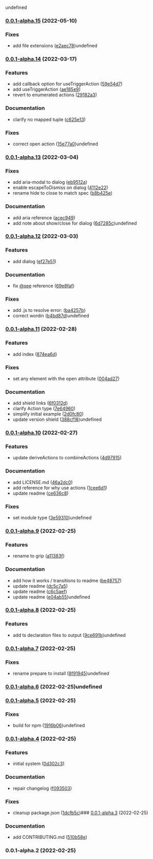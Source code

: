 undefined

### [0.0.1-alpha.15](https://github.com/syfrtech/svelte-grip/compare/0.0.1-alpha.14...0.0.1-alpha.15) (2022-05-10)


### Fixes

* add file extensions ([e2aec78](https://github.com/syfrtech/svelte-grip/commit/e2aec780e4e8db793113497bcf9e8b5a02130c5d))undefined

### [0.0.1-alpha.14](https://github.com/syfrtech/svelte-grip/compare/0.0.1-alpha.13...0.0.1-alpha.14) (2022-03-17)


### Features

* add callback option for useTriggerAction ([59e54d7](https://github.com/syfrtech/svelte-grip/commit/59e54d70b7b7fa36d301f4e7b2bc45e1f242eb35))
* add useTriggerAction ([ae185e9](https://github.com/syfrtech/svelte-grip/commit/ae185e9ce9666e58a6b8508e26c2e55c99e99df5))
* revert to enumerated actions ([29182a3](https://github.com/syfrtech/svelte-grip/commit/29182a3fc0081ab12d30042887f599448c0abbdc))


### Documentation

* clarify no mapped tuple ([c625e13](https://github.com/syfrtech/svelte-grip/commit/c625e1334f372b6d1828935d3936017f527480d4))


### Fixes

* correct open action ([15e77a0](https://github.com/syfrtech/svelte-grip/commit/15e77a06782ae60e30e6e6dde5c8eb91f61e8e4a))undefined

### [0.0.1-alpha.13](https://github.com/syfrtech/svelte-grip/compare/0.0.1-alpha.12...0.0.1-alpha.13) (2022-03-04)


### Fixes

* add aria-modal to dialog ([eb9512a](https://github.com/syfrtech/svelte-grip/commit/eb9512a677fd709200edcf341692019b41df9573))
* enable escapeToDismiss on dialog ([4112e22](https://github.com/syfrtech/svelte-grip/commit/4112e22f87fc1d91bf15dd0ee45899c7f5fa0c75))
* rename hide to close to match spec ([b8b425e](https://github.com/syfrtech/svelte-grip/commit/b8b425e121efad3d1d486c0edfe65898d466deee))


### Documentation

* add aria reference ([acec949](https://github.com/syfrtech/svelte-grip/commit/acec9497a2ff0d8bec33b348222e75e9f96c4d26))
* add note about show/close for dialog ([6d7285c](https://github.com/syfrtech/svelte-grip/commit/6d7285c04edcb3059a67cd2752049c550f80d8e3))undefined

### [0.0.1-alpha.12](https://github.com/syfrtech/svelte-grip/compare/0.0.1-alpha.11...0.0.1-alpha.12) (2022-03-03)


### Features

* add dialog ([ef27e51](https://github.com/syfrtech/svelte-grip/commit/ef27e51442c6b235ddfb932ad316730097879e1e))


### Documentation

* fix [@see](https://github.com/see) reference ([69e8faf](https://github.com/syfrtech/svelte-grip/commit/69e8fafe73d459c676d1e30aa0a33bcad7a83bb3))


### Fixes

* add .js to resolve error: ([ba4257b](https://github.com/syfrtech/svelte-grip/commit/ba4257beb6f3e9dac185a446b932497fd5345103))
* correct wordin ([b4bd87d](https://github.com/syfrtech/svelte-grip/commit/b4bd87d30ff335080b9b65e7ede16e4618d13c99))undefined

### [0.0.1-alpha.11](https://github.com/syfrtech/svelte-grip/compare/0.0.1-alpha.10...0.0.1-alpha.11) (2022-02-28)


### Features

* add index ([874ea6d](https://github.com/syfrtech/svelte-grip/commit/874ea6d0a2c482617b5023228fcf8b9a0f17e8f5))


### Fixes

* set any element with the open attribute ([004ad27](https://github.com/syfrtech/svelte-grip/commit/004ad27a597241f4a9285bc3108676f338d21806))


### Documentation

* add shield links ([6f0312d](https://github.com/syfrtech/svelte-grip/commit/6f0312d21f4cca8375e84c80ce04b27eec746e8f))
* clarify Action type ([7e64960](https://github.com/syfrtech/svelte-grip/commit/7e6496053b621ab3b3b98230f73a39b1db0ea86e))
* simplify initial example ([2d0fc80](https://github.com/syfrtech/svelte-grip/commit/2d0fc80b9365d9460f5ae53a9a1dbadc58983dcf))
* update version shield ([388cf18](https://github.com/syfrtech/svelte-grip/commit/388cf18f7850f4e5a4636a5679a81981472d869e))undefined

### [0.0.1-alpha.10](https://github.com/syfrtech/svelte-grip/compare/0.0.1-alpha.9...0.0.1-alpha.10) (2022-02-27)


### Features

* update deriveActions to combineActions ([4d97915](https://github.com/syfrtech/svelte-grip/commit/4d9791548e1bdb9601a6c6850c294deb7467acb1))


### Documentation

* add LICENSE.md ([46a2dc0](https://github.com/syfrtech/svelte-grip/commit/46a2dc0ccab22198c39611767c6831372b79b72c))
* add reference for why use actions ([1cee6d1](https://github.com/syfrtech/svelte-grip/commit/1cee6d15cc8c22d0875cde0f1687d40d62ae8e9c))
* update readme ([ce636c8](https://github.com/syfrtech/svelte-grip/commit/ce636c85d9b41e56faddfc26ae036e5649c57fc9))


### Fixes

* set module type ([3e59310](https://github.com/syfrtech/svelte-grip/commit/3e59310094171ece7be4e0293ee50942ea0af2e2))undefined

### [0.0.1-alpha.9](https://github.com/syfrtech/svelte-grip/compare/0.0.1-alpha.8...0.0.1-alpha.9) (2022-02-25)


### Features

* rename to grip ([a11383f](https://github.com/syfrtech/svelte-grip/commit/a11383f1d02e5b42eb2e84bec7a61e7a8d63f131))


### Documentation

* add how it works / transitions to readme ([be48757](https://github.com/syfrtech/svelte-grip/commit/be48757016ebe1652bbee11e58862c5ec282f180))
* update readme ([dc5c7a5](https://github.com/syfrtech/svelte-grip/commit/dc5c7a54b2e82ba6202d2882859826ad0a00e353))
* update readme ([c6c5aef](https://github.com/syfrtech/svelte-grip/commit/c6c5aefd3106ad1469437d80f718cd3092a2e8c0))
* update readme ([e04ab55](https://github.com/syfrtech/svelte-grip/commit/e04ab554825a635c4916a3f0ea4d0d5e9f4726dc))undefined

### [0.0.1-alpha.8](https://github.com/syfrtech/svelte-grip/compare/0.0.1-alpha.7...0.0.1-alpha.8) (2022-02-25)

### Features

- add ts declaration files to output ([9ce691b](https://github.com/syfrtech/svelte-grip/commit/9ce691b7415dcccddafa7a0261e8699f5a5a5981))undefined

### [0.0.1-alpha.7](https://github.com/syfrtech/svelte-grip/compare/0.0.1-alpha.6...0.0.1-alpha.7) (2022-02-25)

### Fixes

- rename prepare to install ([8f91945](https://github.com/syfrtech/svelte-grip/commit/8f91945c1dd2b5942bb2572141b98422c1c33eb3))undefined

### [0.0.1-alpha.6](https://github.com/syfrtech/svelte-grip/compare/0.0.1-alpha.5...0.0.1-alpha.6) (2022-02-25)undefined

### [0.0.1-alpha.5](https://github.com/syfrtech/svelte-grip/compare/0.0.1-alpha.4...0.0.1-alpha.5) (2022-02-25)

### Fixes

- build for npm ([1916b06](https://github.com/syfrtech/svelte-grip/commit/1916b061445528b8596b508393b34e598c639b6c))undefined

### [0.0.1-alpha.4](https://github.com/syfrtech/svelte-grip/compare/0.0.1-alpha.3...0.0.1-alpha.4) (2022-02-25)

### Features

- initial system ([0d302c3](https://github.com/syfrtech/svelte-grip/commit/0d302c38633fc74301151b7153123576bedb3bed))

### Documentation

- repair changelog ([f093503](https://github.com/syfrtech/svelte-grip/commit/f093503218b29829ba96ae2079e986bd8d988284))

### Fixes

- cleanup package.json ([1dcfb5c](https://github.com/syfrtech/svelte-grip/commit/1dcfb5c0d539beec7e057c05e15ba6ce4de118c0))### [0.0.1-alpha.3](https://github.com/syfrtech/svelte-grip/compare/0.0.1-alpha.2...0.0.1-alpha.3) (2022-02-25)

### Documentation

- add CONTRIBUTING.md ([510b58e](https://github.com/syfrtech/svelte-grip/commit/510b58ed2ba36388306badd3161d1a2296f010bd))

### 0.0.1-alpha.2 (2022-02-25)